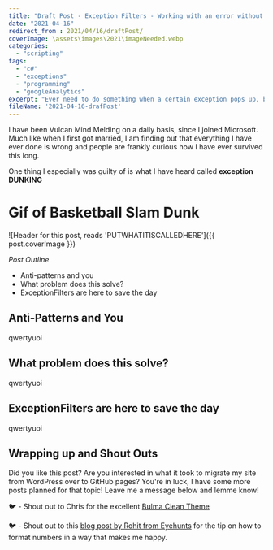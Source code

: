 ```yaml
---
title: "Draft Post - Exception Filters - Working with an error without losing your stack!"
date: "2021-04-16"
redirect_from : 2021/04/16/draftPost/
coverImage: \assets\images\2021\imageNeeded.webp
categories: 
  - "scripting"
tags: 
  - "c#"
  - "exceptions"
  - "programming"
  - "googleAnalytics"
excerpt: "Ever need to do something when a certain exception pops up, but still want to preserve the exception info without throwing it away.  Exception Filters are here for you..."
fileName: '2021-04-16-drafPost'
---
```

I have been Vulcan Mind Melding on a daily basis, since I joined Microsoft.  Much like when I first got married, I am finding out that everything I have ever done is wrong and people are frankly curious how I have ever survived this long.

One thing I especially was guilty of is what I have heard called **exception DUNKING**

# Gif of Basketball Slam Dunk 

![Header for this post, reads 'PUTWHATITISCALLEDHERE']({{ post.coverImage }})

*Post Outline*

* Anti-patterns and you
* What problem does this solve?
* ExceptionFilters are here to save the day

## Anti-Patterns and You
qwertyuoi

## What problem does this solve?
qwertyuoi

## ExceptionFilters are here to save the day
qwertyuoi

## Wrapping up and Shout Outs
Did you like this post?  Are you interested in what it took to migrate my site from WordPress over to GitHub pages?  You're in luck, I have some more posts planned for that topic!  Leave me a message below and lemme know!


🐦 - Shout out to Chris for the excellent [Bulma Clean Theme](https://github.com/chrisrhymes/bulma-clean-theme)

🐦 - Shout out to this [blog post by Rohit from Eyehunts](
https://tutorial.eyehunts.com/js/javascript-number-format-comma-html-format-number-thousands-separator/
) for the tip on how to format numbers in a way that makes me happy.
